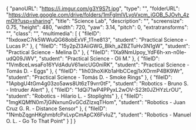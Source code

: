 {
      "panoURL": "https://i.imgur.com/g3Y9S7t.jpg",
      "type": "",
      "folderURL": "https://drive.google.com/drive/folders/1mFglmlVLyoVxcm_jGOB_5JOvh_4zmOlt?usp=sharing",
      "title": "Science Lab",
      "description": "",
      "screensize": 0.75,
      "height": 480,
      "width": 720,
      "yaw": 3.14,
      "pitch": 0,
      "extratransforms": "",
      "class": "",
      "multimedia": [
         {
            "fileID": "1IxdoxeC7rk5WWuQG68obExVF_1Tne813",
            "student": "Practical Science - Lucas P."
         },
         {
            "fileID": "15y2pZI3AiiGWG_Blkh_aZBZTuHv3N1gW",
            "student": "Practical Science - Melina D."
         },
         {
            "fileID": "1Xa9NmUpoy_YdF6h-xn-n0Ie-udQ09JWV",
            "student": "Practical Science - Oli M."
         },
         {
            "fileID": "1Vm8ceLwsaFo16YVdAduV61wicUG0niRK",
            "student": "Practical Science - Tomás D. - Eggs"
         },
         {
            "fileID": "1ih03hoXiKb1aHbCCegj1xXOrmP4BK9Wr",
            "student": "Practical Science - Tomás D. - Smoke Rings"
         },
         {
            "fileID": "1ApbgU4tGm4g03zo5aws8Ut6zT9vrr0tF",
            "student": "Robotics - Bruno S. - Intruder Alert"
         },
         {
            "fileID": "1dQi71wP4PPyxL2wOV-S23t0JZHYzLrOU",
            "student": "Robotics - Hilario L. - Stoplights"
         },
         {
            "fileID": "1mgKQMfN0m7jGiNxnunGvGCdZIzxqTHom",
            "student": "Robotics - Juan Cruz G. R. - Distance Sensor"
         },
         {
            "fileID": "1NmbZqgnHKghmbfcPxLvpCmApCX6FvIuZ",
            "student": "Robotics - Manuel O. L. - Go To That Point"
         }
      ]
   }